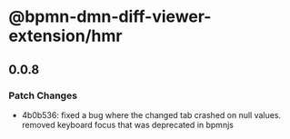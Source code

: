 # @bpmn-dmn-diff-viewer-extension/hmr

## 0.0.8

### Patch Changes

- 4b0b536: fixed a bug where the changed tab crashed on null values. removed keyboard focus that was deprecated in bpmnjs
